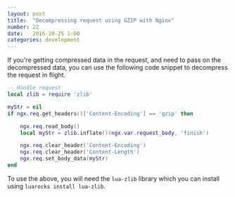 ```yaml
---
layout: post
title:  "Decompressing request using GZIP with Nginx"
number: 22
date:   2016-10-25 1:00
categories: development
---
```

If you're getting compressed data in the request, and need to pass on the decompressed data, you can use the following code snippet to decompress the request in flight.

```lua
-- Handle request
local zlib = require 'zlib'

myStr = nil
if ngx.req.get_headers()['Content-Encoding'] == 'gzip' then

    ngx.req.read_body()
    local myStr = zlib.inflate()(ngx.var.request_body, 'finish')

    ngx.req.clear_header('Content-Encoding')
    ngx.req.clear_header('Content-Length')
    ngx.req.set_body_data(myStr)
end
```

To use the above, you will need the `lua-zlib` library which you can install using `luarocks install lua-zlib`.